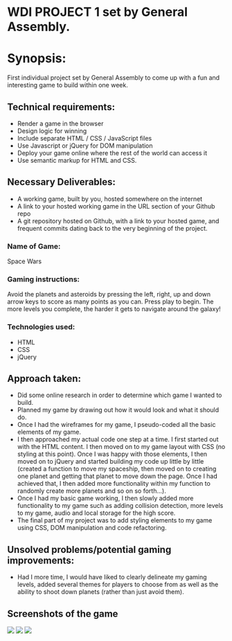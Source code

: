 # WDI PROJECT 1 set by General Assembly.


# Synopsis: 

First individual project set by General Assembly to come up with a fun and interesting game to build within one week.

## Technical requirements:

* Render a game in the browser
* Design logic for winning
* Include separate HTML / CSS / JavaScript files
* Use Javascript or jQuery for DOM manipulation
* Deploy your game online where the rest of the world can access it
* Use semantic markup for HTML and CSS.

## Necessary Deliverables:

* A working game, built by you, hosted somewhere on the internet
* A link to your hosted working game in the URL section of your Github repo
* A git repository hosted on Github, with a link to your hosted game, and frequent commits dating back to the very beginning of the project.

### Name of Game:

Space Wars

### Gaming instructions:

Avoid the planets and asteroids by pressing the left, right, up and down arrow keys to score as many points as you can.
Press play to begin.
The more levels you complete, the harder it gets to navigate around the galaxy!

### Technologies used:

* HTML
* CSS
* jQuery

## Approach taken:

* Did some online research in order to determine which game I wanted to build.
* Planned my game by drawing out how it would look and what it should do.
* Once I had the wireframes for my game, I pseudo-coded all the basic elements of my game.
* I then approached my actual code one step at a time. I first started out with the HTML content. I then moved on to my game layout with CSS (no styling at this point). Once I was happy with those elements, I then moved on to jQuery and started building my code up little by little (created a function to move my spaceship, then moved on to creating one planet and getting that planet to move down the page. Once I had achieved that, I then added more functionality within my function to randomly create more planets and so on so forth...).
* Once I had my basic game working, I then slowly added more functionality to my game such as adding collision detection, more levels to my game, audio and local storage for the high score.
* The final part of my project was to add styling elements to my game using CSS, DOM manipulation and code refactoring.

## Unsolved problems/potential gaming improvements:

* Had I more time, I would have liked to clearly delineate my gaming levels, added several themes for players to choose from as well as the ability to shoot down planets (rather than just avoid them).

## Screenshots of the game

![](/Users/Sarah/Documents/GA/GameStart.png)
![](/Users/Sarah/Documents/GA/GameInPlay.png)
![](/Users/Sarah/Documents/GA/GameOver.png)
